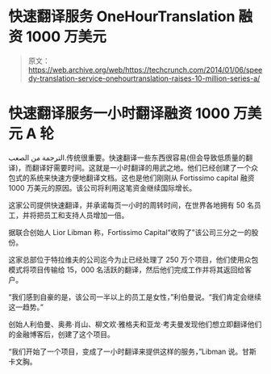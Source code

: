 # 快速翻译服务 OneHourTranslation 融资 1000 万美元

> 原文：<https://web.archive.org/web/https://techcrunch.com/2014/01/06/speedy-translation-service-onehourtranslation-raises-10-million-series-a/>

# 快速翻译服务一小时翻译融资 1000 万美元 A 轮

الترجمة من الصعب.传统很重要。快速翻译一些东西很容易(但会导致低质量的翻译)，而翻译好需要时间。这就是一小时翻译的用武之地。他们已经创建了一个众包式的系统来快速方便地翻译文档。这也是他们刚刚从 Fortissimo capital 融资 1000 万美元的原因。该公司将利用这笔资金继续国际增长。

这家公司提供快速翻译，并承诺每页一小时的周转时间，在世界各地拥有 50 名员工，并将把员工和支持人员增加一倍。

据联合创始人 Lior Libman 称，Fortissimo Capital“收购了”该公司三分之一的股份。

这家总部位于特拉维夫的公司迄今为止已经处理了 250 万个项目，他们使用众包模式将项目传输给 15，000 名活跃的翻译，然后他们完成工作并将其返回给客户。

“我们感到自豪的是，该公司一半以上的员工是女性，”利伯曼说。“我们肯定会继续这一趋势。”

创始人利伯曼、奥弗·肖山、柳文欢·雅格夫和亚龙·考夫曼发现他们想立即翻译他们的金融博客后，创建了这个项目。

“我们开始了一个项目，变成了一小时翻译来提供这样的服务，”Libman 说。甘斯卡文胸。